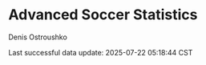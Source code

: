 # Advanced Soccer Statistics
Denis Ostroushko

<!-- gfm -->

Last successful data update: 2025-07-22 05:18:44 CST
